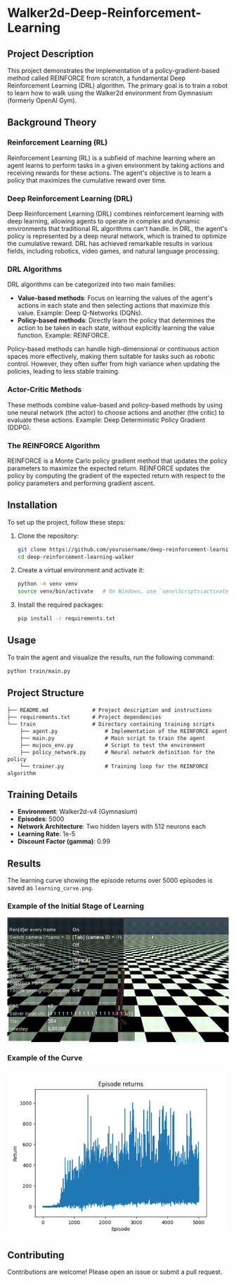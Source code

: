 # Walker2d-Deep-Reinforcement-Learning

## Project Description
This project demonstrates the implementation of a policy-gradient-based method called REINFORCE from scratch, a fundamental Deep Reinforcement Learning (DRL) algorithm. The primary goal is to train a robot to learn how to walk using the Walker2d environment from Gymnasium (formerly OpenAI Gym).

## Background Theory
### Reinforcement Learning (RL)
Reinforcement Learning (RL) is a subfield of machine learning where an agent learns to perform tasks in a given environment by taking actions and receiving rewards for these actions. The agent's objective is to learn a policy that maximizes the cumulative reward over time.

### Deep Reinforcement Learning (DRL)
Deep Reinforcement Learning (DRL) combines reinforcement learning with deep learning, allowing agents to operate in complex and dynamic environments that traditional RL algorithms can't handle. In DRL, the agent's policy is represented by a deep neural network, which is trained to optimize the cumulative reward. DRL has achieved remarkable results in various fields, including robotics, video games, and natural language processing.

### DRL Algorithms
DRL algorithms can be categorized into two main families:
- **Value-based methods**: Focus on learning the values of the agent's actions in each state and then selecting actions that maximize this value. Example: Deep Q-Networks (DQNs).
- **Policy-based methods**: Directly learn the policy that determines the action to be taken in each state, without explicitly learning the value function. Example: REINFORCE.

Policy-based methods can handle high-dimensional or continuous action spaces more effectively, making them suitable for tasks such as robotic control. However, they often suffer from high variance when updating the policies, leading to less stable training.

### Actor-Critic Methods
These methods combine value-based and policy-based methods by using one neural network (the actor) to choose actions and another (the critic) to evaluate these actions. Example: Deep Deterministic Policy Gradient (DDPG).

### The REINFORCE Algorithm
REINFORCE is a Monte Carlo policy gradient method that updates the policy parameters to maximize the expected return.
REINFORCE updates the policy by computing the gradient of the expected return with respect to the policy parameters and performing gradient ascent.

## Installation
To set up the project, follow these steps:

1. Clone the repository:
   ```bash
   git clone https://github.com/yourusername/deep-reinforcement-learning-walker.git
   cd deep-reinforcement-learning-walker
   ```

2. Create a virtual environment and activate it:
   ```bash
   python -m venv venv
   source venv/bin/activate   # On Windows, use `venv\Scripts\activate`
   ```

3. Install the required packages:
   ```bash
   pip install -r requirements.txt
   ```

## Usage
To train the agent and visualize the results, run the following command:
```bash
python train/main.py
```

## Project Structure
```
├── README.md              # Project description and instructions
├── requirements.txt       # Project dependencies
└── train                  # Directory containing training scripts
    ├── agent.py               # Implementation of the REINFORCE agent
    ├── main.py                # Main script to train the agent
    ├── mujoco_env.py          # Script to test the environment
    ├── policy_network.py      # Neural network definition for the policy
    └── trainer.py             # Training loop for the REINFORCE algorithm
```

## Training Details
- **Environment**: Walker2d-v4 (Gymnasium)
- **Episodes**: 5000
- **Network Architecture**: Two hidden layers with 512 neurons each
- **Learning Rate**: 1e-5
- **Discount Factor (gamma)**: 0.99

## Results
The learning curve showing the episode returns over 5000 episodes is saved as `learning_curve.png`.

### Example of the Initial Stage of Learning
![App Screenshot](https://github.com/Esquire31/Walker2d-Deep-Reinforcement-Learning/blob/main/Examples/mujoco%202024-07-13%2012-22-44.gif)

### Example of the Curve
![App Screenshot](https://github.com/Esquire31/Walker2d-Deep-Reinforcement-Learning/blob/main/Examples/learning_curve.png)

## Contributing
Contributions are welcome! Please open an issue or submit a pull request.

